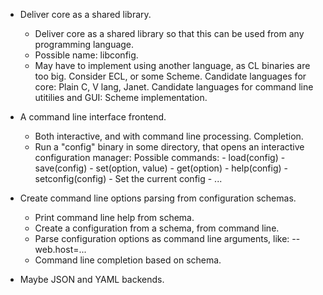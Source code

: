 * Deliver core as a shared library.

  - Deliver core as a shared library so that this can be used from any programming language.
  - Possible name: libconfig.
  - May have to implement using another language, as CL binaries are too big. Consider ECL, or some Scheme. 
  Candidate languages for core: Plain C, V lang, Janet. 
  Candidate languages for command line utitilies and GUI: Scheme implementation.
  
* A command line interface frontend.

  - Both interactive, and with command line processing. Completion.
  - Run a "config" binary in some directory, that opens an interactive configuration manager:
      Possible commands:
        - load(config)
        - save(config)
        - set(option, value)
        - get(option)
        - help(config)
        - setconfig(config) - Set the current config
        - ...

* Create command line options parsing from configuration schemas.

  - Print command line help from schema.
  - Create a configuration from a schema, from command line.
  - Parse configuration options as command line arguments, like: --web.host=...
  - Command line completion based on schema.

* Maybe JSON and YAML backends.



